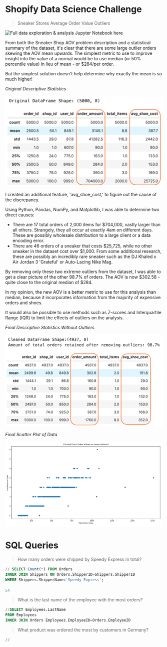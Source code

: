 # Shopify Data Science Challenge

> Sneaker Stores Average Order Value Outliers

![Full data exploration & analysis Jupyter Notebook here](https://github.com/mmastin/shopify_challenge/blob/master/data_exploration.ipynb)

From both the Sneaker Shop AOV problem description and a statistical summary of the dataset, it's clear that there are some large outlier orders skewing the AOV mean upwards. The simplest metric to use to improve insight into the value of a normal would be to use median (or 50% percentile value) in lieu of mean - or $284/per order. 

But the simplest solution doesn't help determine why exactly the mean is so much higher!


*Original Descriptive Statistics*

![Stats](https://github.com/mmastin/shopify_challenge/blob/master/Images/original_stats.png)


I created an additional feature, 'avg_shoe_cost,' to figure out the cause of the discrepancy.

Using Python, Pandas, NumPy, and Matplotlib, I was able to determine two direct causes:
- There are 17 total orders of 2,000 items for $704,000, vastly larger than all others. Strangely, they all occur at exactly 4am on different days. These are possibly wholesale distribution to a large client or a data encoding error. 
- There are 46 orders of a sneaker that costs $25,725, while no other sneaker in the dataset cost over $1,000. From some additional research, these are possibly an incredibly rare sneaker such as the DJ Khaled x Air Jordan 3 'Grateful' or Auto-Lacing Nike Mag.

By removing only these two extreme outliers from the dataset, I was able to get a clear picture of the other 98.7% of orders. The AOV is now $302.58 - quite close to the original median of $284.

In my opinion, the new AOV is a better metric to use for this analysis than median, because it incorporates information from the majority of expensive orders and shoes. 

It would also be possible to use methods such as Z-scores and Interquartile Range (IQR) to limit the effects of outliers on the analysis.


*Final Descriptive Statistics Without Outliers*

![Stats](https://github.com/mmastin/shopify_challenge/blob/master/Images/cleaned_stats.png)


*Final Scatter Plot of Data*

![Stats](https://github.com/mmastin/shopify_challenge/blob/master/Images/final_scatter.png)


# SQL Queries

> How many orders were shipped by Speedy Express in total?

```sql
// SELECT Count(*) FROM Orders
INNER JOIN Shippers ON Orders.ShipperID=Shippers.ShipperID
WHERE Shippers.ShipperName='Speedy Express';

54
```

> What is the last name of the employee with the most orders?

```sql
//SELECT Employees.LastName
FROM Employees
INNER JOIN Orders Employees.EmployeeID=Orders.EmployeeID

```

>What product was ordered the most by customers in Germany?

```sql
//

```
